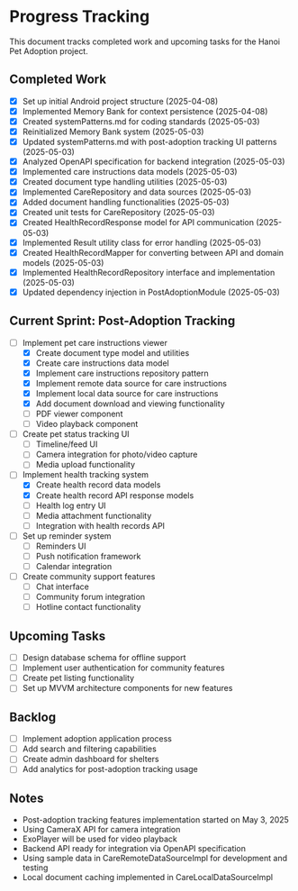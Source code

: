 # Progress Tracking

This document tracks completed work and upcoming tasks for the Hanoi Pet Adoption project.

## Completed Work
- [x] Set up initial Android project structure (2025-04-08)
- [x] Implemented Memory Bank for context persistence (2025-04-08)
- [x] Created systemPatterns.md for coding standards (2025-05-03)
- [x] Reinitialized Memory Bank system (2025-05-03)
- [x] Updated systemPatterns.md with post-adoption tracking UI patterns (2025-05-03)
- [x] Analyzed OpenAPI specification for backend integration (2025-05-03)
- [x] Implemented care instructions data models (2025-05-03)
- [x] Created document type handling utilities (2025-05-03)
- [x] Implemented CareRepository and data sources (2025-05-03)
- [x] Added document handling functionalities (2025-05-03)
- [x] Created unit tests for CareRepository (2025-05-03)
- [x] Created HealthRecordResponse model for API communication (2025-05-03)
- [x] Implemented Result utility class for error handling (2025-05-03)
- [x] Created HealthRecordMapper for converting between API and domain models (2025-05-03)
- [x] Implemented HealthRecordRepository interface and implementation (2025-05-03)
- [x] Updated dependency injection in PostAdoptionModule (2025-05-03)

## Current Sprint: Post-Adoption Tracking
- [ ] Implement pet care instructions viewer
  - [x] Create document type model and utilities
  - [x] Create care instructions data model
  - [x] Implement care instructions repository pattern
  - [x] Implement remote data source for care instructions
  - [x] Implement local data source for care instructions
  - [x] Add document download and viewing functionality
  - [ ] PDF viewer component
  - [ ] Video playback component
- [ ] Create pet status tracking UI
  - [ ] Timeline/feed UI
  - [ ] Camera integration for photo/video capture
  - [ ] Media upload functionality
- [ ] Implement health tracking system
  - [x] Create health record data models
  - [x] Create health record API response models
  - [ ] Health log entry UI
  - [ ] Media attachment functionality
  - [ ] Integration with health records API
- [ ] Set up reminder system
  - [ ] Reminders UI
  - [ ] Push notification framework
  - [ ] Calendar integration
- [ ] Create community support features
  - [ ] Chat interface
  - [ ] Community forum integration
  - [ ] Hotline contact functionality

## Upcoming Tasks
- [ ] Design database schema for offline support
- [ ] Implement user authentication for community features
- [ ] Create pet listing functionality
- [ ] Set up MVVM architecture components for new features

## Backlog
- [ ] Implement adoption application process
- [ ] Add search and filtering capabilities
- [ ] Create admin dashboard for shelters
- [ ] Add analytics for post-adoption tracking usage

## Notes
- Post-adoption tracking features implementation started on May 3, 2025
- Using CameraX API for camera integration
- ExoPlayer will be used for video playback
- Backend API ready for integration via OpenAPI specification
- Using sample data in CareRemoteDataSourceImpl for development and testing
- Local document caching implemented in CareLocalDataSourceImpl